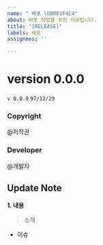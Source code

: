 ```yaml
---
name: " 배포 \U0001F4C4"
about: 배포 작업을 위한 이슈입니다.
title: "[RELEASE]"
labels: 배포
assignees: ''

---
```



# version 0.0.0
`v 0.0.0`
``97/12/29``

### Copyright
@저작권

### Developer
@개발자

## Update Note

**1. 내용**
> 소개
- 이슈
